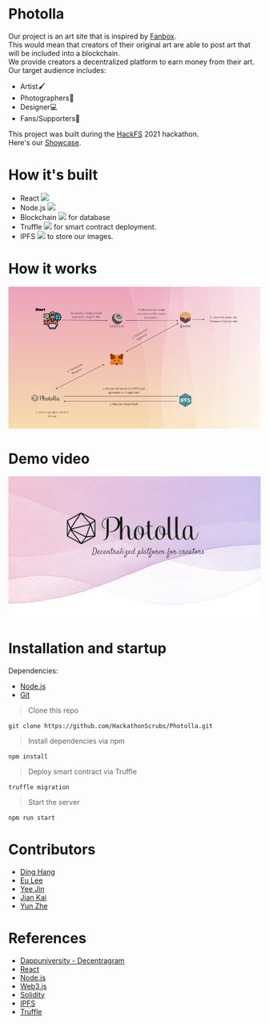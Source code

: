 # Photolla
Our project is an art site that is inspired by [Fanbox](https://www.fanbox.cc). <br>
This would mean that creators of their original art are able to post art that will be included into a blockchain. <br>
We provide creators a decentralized platform to earn money from their art. <br>
Our target audience includes:
* Artist🖌️
* Photographers📸
* Designer💻
* Fans/Supporters🎉

This project was built during the [HackFS](https://hackfs.com/) 2021 hackathon.<br>
Here's our [Showcase](https://ethglobal.com/showcase/photolla-3j1po).

# How it's built
* React <img src="https://cdn.iconscout.com/icon/free/png-16/react-1-282599.png"><br>
* Node.js <img src="https://images.g2crowd.com/uploads/product/image/large_detail/large_detail_f0b606abb6d19089febc9faeeba5bc05/nodejs-development-services.png" width="16"><br>
* Blockchain <img src="https://image.flaticon.com/icons/png/512/1349/1349937.png" width="16"> for database
* Truffle <img src="https://miro.medium.com/max/400/1*P-T7USHsmPYOSBorXAqXYA.png" width="16"> for smart contract deployment.<br>
* IPFS <img src="https://upload.wikimedia.org/wikipedia/commons/1/18/Ipfs-logo-1024-ice-text.png" width="16"> to store our images.

# How it works
<img src="PhotollaDiagram.png">

# Demo video
[<img src="PhotollaCoverPhoto.png">](https://www.youtube.com/watch?v=NRW7VBtnwss)

# Installation and startup
Dependencies:
* [Node.js](https://nodejs.org/en/download/)
* [Git](https://git-scm.com/downloads)

> Clone this repo
```
git clone https://github.com/HackathonScrubs/Photolla.git
```

> Install dependencies via npm
```
npm install
```

> Deploy smart contract via Truffle
```
truffle migration
```

> Start the server
```
npm run start
```

# Contributors
* [Ding Hang](https://github.com/HansWongDH)<br>
* [Eu Lee](https://github.com/lokeulee)<br>
* [Yee Jin](https://github.com/yeejinang)<br>
* [Jian Kai]()<br>
* [Yun Zhe](https://github.com/hooyunzhe)

# References
* [Dappuniversity - Decentragram](https://www.youtube.com/watch?v=8rhueOcTu8k)
* [React](https://reactjs.org/docs)
* [Node.js](https://nodejs.org/en/docs/)
* [Web3.js](https://web3js.readthedocs.io/en/v1.4.0/)
* [Solidity](https://docs.soliditylang.org/en/v0.8.7/)
* [IPFS](https://docs.ipfs.io/)
* [Truffle](https://www.trufflesuite.com/docs)
